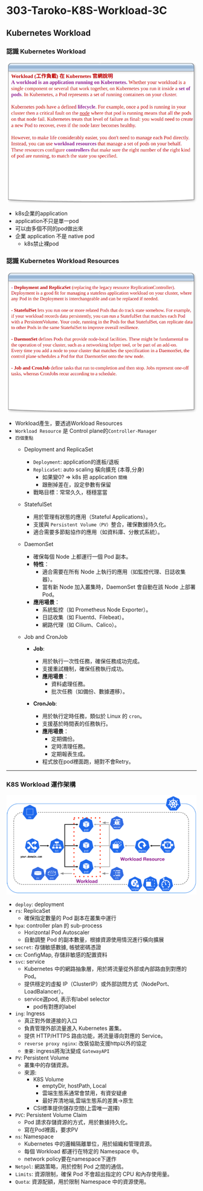 # 303-Taroko-K8S-Workload-3C

## Kubernetes Workload


### 認識 Kubernetes Workload

![1](./images/1.png)
- k8s企業的application
- application不只是單一pod
- 可以由多個不同的pod做出來
- 企業 application 不是 native pod
  - k8s禁止裸pod

### 認識 Kubernetes Workload Resources

![2](./images/2.png)
- Workload產生，要透過Workload Resources
- `Workload Resource` 是 Control plane的`Controller-Manager`
- `四個重點`
  - Deployment and ReplicaSet
    - `Deployment`: application的進板/退板
    - `ReplicaSet`: auto scaling 橫向擴充 (本尊,分身)
      - 如果變0? => k8s 把 application `關機`
      - 跟刪掉差在，設定參數有保留
    - 戰略目標：常常久久，穩穩當當

  - StatefulSet
    - 用於管理有狀態的應用（Stateful Applications）。
    - 支援與 `Persistent Volume（PV）`整合，確保數據持久化。
    - 適合需要多節點協作的應用（如資料庫、分散式系統）。
  - DaemonSet
    - 確保每個 Node 上都運行一個 Pod 副本。
    - **特性**：
      - 適合需要在所有 Node 上執行的應用（如監控代理、日誌收集器）。
      - 當有新 Node 加入叢集時，DaemonSet 會自動在該 Node 上部署 Pod。
    - **應用場景**：
      - 系統監控（如 Prometheus Node Exporter）。
      - 日誌收集（如 Fluentd、Filebeat）。
      - 網路代理（如 Cilium、Calico）。

  - Job and CronJob
    - **Job**:
      - 用於執行一次性任務，確保任務成功完成。
      - 支援重試機制，確保任務執行成功。
      - **應用場景**：
        - 資料處理任務。
        - 批次任務（如備份、數據遷移）。

    - **CronJob**:
      - 用於執行定時任務，類似於 Linux 的 `cron`。
      - 支援基於時間表的任務執行。
      - **應用場景**：
        - 定期備份。
        - 定時清理任務。
        - 定期報表生成。
      - 程式放在pod裡面跑，絕對不會Retry。

----- 

### K8S Workload 運作架構

![3](./images/3.png)

- `deploy`: deployment
- `rs`: ReplicaSet
  - 確保指定數量的 Pod 副本在叢集中運行
- `hpa`: controller plan 的 sub-process
  - Horizontal Pod Autoscaler
  - 自動調整 Pod 的副本數量，根據資源使用情況進行橫向擴展
- `secret`: 存儲敏感數據, 帳號密碼憑證
- `cm`: ConfigMap, 存儲非敏感的配置資料
- `svc`: service
  - Kubernetes 中的網路抽象層，用於將流量從外部或內部路由到對應的 Pod。
  - 提供穩定的虛擬 IP（ClusterIP）或外部訪問方式（NodePort、LoadBalancer）。
  - service選pod, 表示有label selector
    - pod有對應的label
- `ing`: Ingress
  - 真正對外做連接的入口
  - 負責管理外部流量進入 Kubernetes 叢集。
  - 提供 HTTP/HTTPS 路由功能，將流量導向對應的 Service。
  - `reverse proxy nginx`: 改裝協助支援http以外的協定
  - `重要`: ingress將淘汰變成 `GatewayAPI`
- `PV`: Persistent Volume
  - 叢集中的存儲資源。
  - 來源:
    - K8S Volume
      - emptyDir, hostPath, Local
      - 雲端生態系通常會禁用，有資安疑慮
      - 最好弄清地端,雲端生態系的差異->原生
    - CSI標準提供儲存空間(上雲唯一選擇)
- `PVC`: Persistent Volume Claim
  - Pod 請求存儲資源的方式，用於數據持久化。
  - 寫在Pod裡面，要求PV
- `ns`: Namespace
  - Kubernetes 中的邏輯隔離單位，用於組織和管理資源。
  - 每個 Workload 都運行在特定的 Namespace 中。
  - network policy要在namespace下運作
- `Netpol`: 網路策略，用於控制 Pod 之間的通信。
- `Limits`: 資源限制，確保 Pod 不會超出指定的 CPU 和內存使用量。
- `Quota`: 資源配額，用於限制 Namespace 中的資源使用。